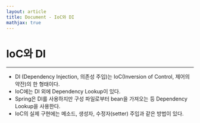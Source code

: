```yaml
---
layout: article
title: Document - IoC와 DI
mathjax: true
---
```

# IoC와 DI
- - - -

- DI (Dependency Injection, 의존성 주입)는 IoC(Inversion of Control, 제어의 약잔)의 한 형태이다.
- IoC에는 DI 외에 Dependency Lookup이 있다.
- Spring은 DI를 사용하지만 구성 파일로부터 bean을 가져오는 등 Dependency Lookup을 사용한다.
- IoC의 실제 구현에는 메소드, 생성자, 수정자(setter) 주입과 같은 방법이 있다.
